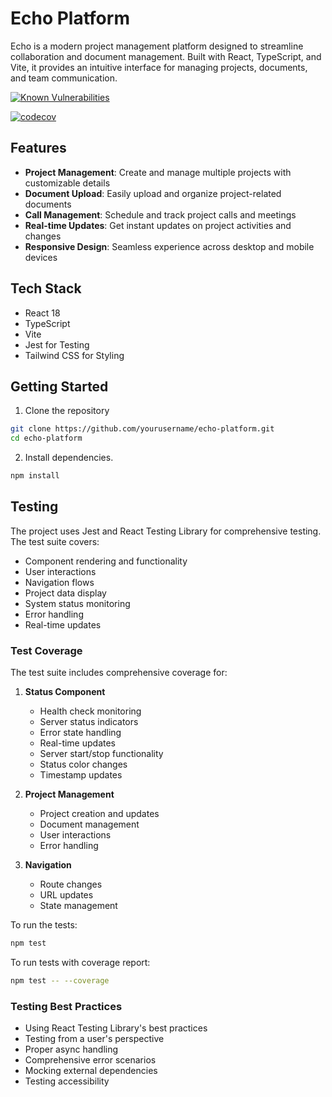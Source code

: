 # Echo Platform

Echo is a modern project management platform designed to streamline collaboration and document management. Built with React, TypeScript, and Vite, it provides an intuitive interface for managing projects, documents, and team communication.

[![Known Vulnerabilities](https://snyk.io/test/github/EchoRag/echo_fe/badge.svg)](https://snyk.io/test/github/EchoRag/echo_fe) 

[![codecov](https://codecov.io/gh/EchoRag/echo_fe/graph/badge.svg?token=4T5FTK6DXX)](https://codecov.io/gh/EchoRag/echo_fe)
## Features

- **Project Management**: Create and manage multiple projects with customizable details
- **Document Upload**: Easily upload and organize project-related documents
- **Call Management**: Schedule and track project calls and meetings
- **Real-time Updates**: Get instant updates on project activities and changes
- **Responsive Design**: Seamless experience across desktop and mobile devices

## Tech Stack

- React 18
- TypeScript
- Vite
- Jest for Testing
- Tailwind CSS for Styling

## Getting Started

1. Clone the repository
```bash 
git clone https://github.com/yourusername/echo-platform.git
cd echo-platform
```

2. Install dependencies.
```bash
npm install
```

## Testing 
The project uses Jest and React Testing Library for comprehensive testing. The test suite covers:

- Component rendering and functionality
- User interactions
- Navigation flows
- Project data display
- System status monitoring
- Error handling
- Real-time updates

### Test Coverage

The test suite includes comprehensive coverage for:

1. **Status Component**
   - Health check monitoring
   - Server status indicators
   - Error state handling
   - Real-time updates
   - Server start/stop functionality
   - Status color changes
   - Timestamp updates

2. **Project Management**
   - Project creation and updates
   - Document management
   - User interactions
   - Error handling

3. **Navigation**
   - Route changes
   - URL updates
   - State management

To run the tests:
```bash
npm test
```

To run tests with coverage report:
```bash
npm test -- --coverage
```

### Testing Best Practices

- Using React Testing Library's best practices
- Testing from a user's perspective
- Proper async handling
- Comprehensive error scenarios
- Mocking external dependencies
- Testing accessibility 